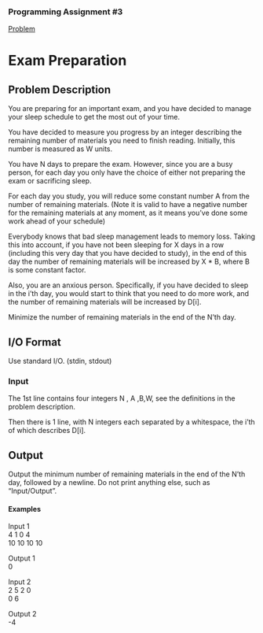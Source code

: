 ### Programming Assignment #3
[Problem](Problem.md)
# Exam Preparation

## Problem Description
You are preparing for an important exam, and you have decided to manage your sleep
schedule to get the most out of your time.

You have decided to measure you progress by an integer describing the remaining
number of materials you need to finish reading. Initially, this number is measured as
W units.

You have N days to prepare the exam. However, since you are a busy person, for each
day you only have the choice of either not preparing the exam or sacrificing sleep.

For each day you study, you will reduce some constant number A from the number of
remaining materials. (Note it is valid to have a negative number for the remaining
materials at any moment, as it means you’ve done some work ahead of your schedule)

Everybody knows that bad sleep management leads to memory loss. Taking this into
account, if you have not been sleeping for X days in a row (including this very day that
you have decided to study), in the end of this day the number of remaining materials
will be increased by X * B, where B is some constant factor.

Also, you are an anxious person. Specifically, if you have decided to sleep in the i’th
day, you would start to think that you need to do more work, and the number of
remaining materials will be increased by D[i].

Minimize the number of remaining materials in the end of the N’th day.



## I/O Format
Use standard I/O. (stdin, stdout)
### <b>Input</b>

The 1st line contains four integers N , A ,B,W, see the definitions in the problem
description.

Then there is 1 line, with N integers each separated by a whitespace, the i’th of which
describes D[i]. 

## <b>Output</b>
Output the minimum number of remaining materials in the end of the N’th day,
followed by a newline. Do not print anything else, such as “Input/Output”.

#### <b>Examples</b>
Input 1<br>
4 1 0 4<br>
10 10 10 10<br>

Output 1<br>
0<br>

Input 2<br>
2 5 2 0<br>
0 6<br>

Output 2<br>
-4


